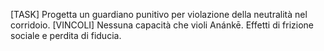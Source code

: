 [TASK] Progetta un guardiano punitivo per violazione della neutralità nel corridoio.
[VINCOLI] Nessuna capacità che violi Anánkē. Effetti di frizione sociale e perdita di fiducia.
